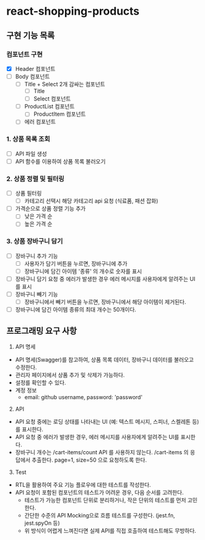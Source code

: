 # react-shopping-products

## 구현 기능 목록

### 컴포넌트 구현

- [x] Header 컴포넌트
- [ ] Body 컴포넌트
  - [ ] Title + Select 2개 감싸는 컴포넌트
    - [ ] Title
    - [ ] Select 컴포넌트
  - [ ] ProductList 컴포넌트
    - [ ] ProductItem 컴포넌트
  - [ ] 에러 컴포넌트

### 1. 상품 목록 조회

- [ ] API 파일 생성
- [ ] API 함수를 이용하여 상품 목록 불러오기

### 2. 상품 정렬 및 필터링

- [ ] 상품 필터링
  - [ ] 카테고리 선택시 해당 카테고리 api 요청 (식료품, 패션 잡화)
- [ ] 가격순으로 상품 정렬 기능 추가
  - [ ] 낮은 가격 순
  - [ ] 높은 가격 순

### 3. 상품 장바구니 담기

- [ ] 장바구니 추가 기능
  - [ ] 사용자가 담기 버튼을 누르면, 장바구니에 추가
  - [ ] 장바구니에 담긴 아이템 '종류' 의 개수로 숫자를 표시
- [ ] 장바구니 담기 요청 중 에러가 발생한 경우 에러 메시지를 사용자에게 알려주는 UI를 표시
- [ ] 장바구니 빼기 기능
  - [ ] 장바구니에서 빼기 버튼을 누르면, 장바구니에서 해당 아이템이 제거된다.
- [ ] 장바구니에 담긴 아이템 종류의 최대 개수는 50개이다.

## 프로그래밍 요구 사항

1. API 명세

- API 명세(Swagger)를 참고하여, 상품 목록 데이터, 장바구니 데이터를 불러오고 수정한다.
- 관리자 페이지에서 상품 추가 및 삭제가 가능하다.
- 설정를 확인할 수 있다.
- 계정 정보
  - email: github username, password: 'password'

2. API

- API 요청 중에는 로딩 상태를 나타내는 UI (예: 텍스트 메시지, 스피너, 스켈레톤 등)를 표시한다.
- API 요청 중 에러가 발생한 경우, 에러 메시지를 사용자에게 알려주는 UI를 표시한다.
- 장바구니 개수는 /cart-items/count API 를 사용하지 않는다. /cart-items 의 응답에서 추출한다. page=1, size=50 으로 요청하도록 한다.

3. Test

- RTL을 활용하여 주요 기능 플로우에 대한 테스트를 작성한다.
- API 요청이 포함된 컴포넌트의 테스트가 어려운 경우, 다음 순서를 고려한다.
  - 테스트가 가능한 컴포넌트 단위로 분리하거나, 작은 단위의 테스트를 먼저 고민한다.
  - 간단한 수준의 API Mocking으로 흐름 테스트를 구성한다. (jest.fn, jest.spyOn 등)
  - 위 방식이 어렵게 느껴진다면 실제 API를 직접 호출하여 테스트해도 무방하다.
